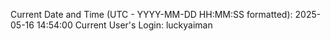 Current Date and Time (UTC - YYYY-MM-DD HH:MM:SS formatted): 2025-05-16 14:54:00
Current User's Login: luckyaiman
